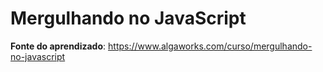 # Mergulhando no JavaScript

**Fonte do aprendizado**: https://www.algaworks.com/curso/mergulhando-no-javascript 